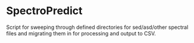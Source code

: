 # SpectroPredict
Script for sweeping through defined directories for sed/asd/other spectral files and migrating them in for processing and output to CSV.
